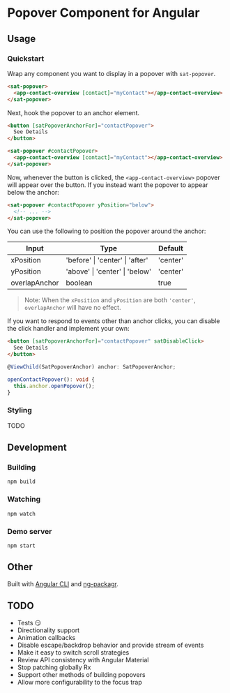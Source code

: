 # Popover Component for Angular

## Usage

### Quickstart

Wrap any component you want to display in a popover with `sat-popover`.

```html
<sat-popover>
  <app-contact-overview [contact]="myContact"></app-contact-overview>
</sat-popover>
```

Next, hook the popover to an anchor element.

```html
<button [satPopoverAnchorFor]="contactPopover">
  See Details
</button>

<sat-popover #contactPopover>
  <app-contact-overview [contact]="myContact"></app-contact-overview>
</sat-popover>
```

Now, whenever the button is clicked, the `<app-contact-overview>` popover will appear over the
button. If you instead want the popover to appear below the anchor:

```html
<sat-popover #contactPopover yPosition="below">
  <!-- ... -->
</sat-popover>
```

You can use the following to position the popover around the anchor:

| Input         | Type                            | Default  |
|---------------|---------------------------------|----------|
| xPosition     | 'before' \| 'center' \| 'after' | 'center' |
| yPosition     | 'above' \| 'center' \| 'below'  | 'center' |
| overlapAnchor | boolean                         | true     |

> Note: When the `xPosition` and `yPosition` are both `'center'`, `overlapAnchor` will have no
effect.

If you want to respond to events other than anchor clicks, you can disable the click handler
and implement your own:

```html
<button [satPopoverAnchorFor]="contactPopover" satDisableClick>
  See Details
</button>
```

```ts
@ViewChild(SatPopoverAnchor) anchor: SatPopoverAnchor;

openContactPopover(): void {
  this.anchor.openPopover();
}
```

### Styling

TODO


## Development

### Building

```
npm build
```

### Watching

```
npm watch
```

### Demo server

```
npm start
```

## Other

Built with  [Angular CLI](https://github.com/angular/angular-cli) and
[ng-packagr](https://github.com/dherges/ng-packagr).


## TODO

- Tests 😏
- Directionality support
- Animation callbacks
- Disable escape/backdrop behavior and provide stream of events
- Make it easy to switch scroll strategies
- Review API consistency with Angular Material
- Stop patching globally Rx
- Support other methods of building popovers
- Allow more configurability to the focus trap
